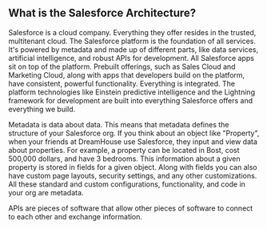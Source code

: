 ## What is the Salesforce Architecture?

Salesforce is a cloud company. Everything they offer resides in the trusted, multitenant cloud. 
The Salesforce platform is the foundation of all services. It's powered by metadata and made up of different parts, like data services, artificial intelligence, and robust APIs for development. 
All Salesforce apps sit on top of the platform. Prebuilt offerings, such as Sales Cloud and Marketing Cloud, along with apps that developers build on the platform, have consistent, powerful functionality. 
Everything is integrated. The platform technologies like Einstein predictive intelligence and the Lightning framework for development are built into everything Salesforce offers and everything we build. 

Metadata is data about data. This means that metadata defines the structure of your Salesforce org. If you think about an object like "Property", when your friends at DreamHouse use Salesforce, they input and view data about properties. For example, a property can be located in Bost, cost 500,000 dollars, and have 3 bedrooms. 
This information about a given property is stored in fields for a given object. Along with fields you can also have custom page layouts, security settings, and any other customizations. All these standard and custom configurations, functionality, and code in your org are metadata. 

APIs are pieces of software that allow other pieces of software to connect to each other and exchange information. 